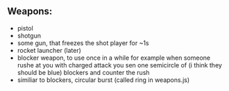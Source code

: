 ## Weapons:
- pistol
- shotgun
- some gun, that freezes the shot player for ~1s
- rocket launcher (later)
- blocker weapon, to use once in a while for example when someone rushe at you with charged attack you sen one semicircle of (i think they should be blue) blockers and counter the rush
- similiar to blockers, circular burst (called ring in weapons.js)
